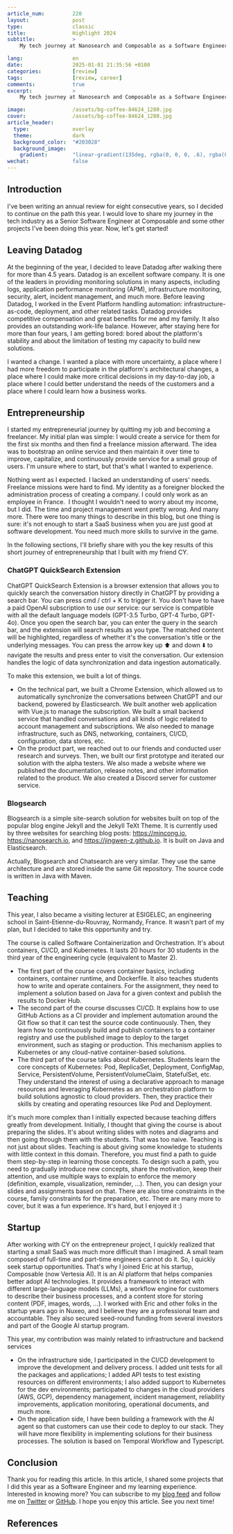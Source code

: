```yaml
---
article_num:         220
layout:              post
type:                classic
title:               Highlight 2024
subtitle:            >
    My tech journey at Nanosearch and Composable as a Software Engineer and some side projects in my free time.

lang:                en
date:                2025-01-01 21:35:56 +0100
categories:          [review]
tags:                [review, career]
comments:            true
excerpt:             >
    My tech journey at Nanosearch and Composable as a Software Engineer and some side projects in my free time.

image:               /assets/bg-coffee-84624_1280.jpg
cover:               /assets/bg-coffee-84624_1280.jpg
article_header:
  type:              overlay
  theme:             dark
  background_color:  "#203028"
  background_image:
    gradient:        "linear-gradient(135deg, rgba(0, 0, 0, .6), rgba(0, 0, 0, .4))"
wechat:              false
---
```


## Introduction

I've been writing an annual review for eight consecutive years, so I decided to continue on the path this year. I would love to share my journey in the tech industry as a Senior Software Engineer at Composable and some other projects I've been doing this year. Now, let's get started!

## Leaving Datadog

At the beginning of the year, I decided to leave Datadog after walking there for more than 4.5 years. Datadog is an excellent software company. It is one of the leaders in providing monitoring solutions in many aspects, including logs, application performance monitoring (APM), infrastructure monitoring, security, alert, incident management, and much more. Before leaving Datadog, I worked in the Event Platform handling automation: infrastructure-as-code, deployment, and other related tasks. Datadog provides competitive compensation and great benefits for me and my family. It also provides an outstanding work-life balance. However, after staying here for more than four years, I am getting bored: bored about the platform's stability and about the limitation of testing my capacity to build new solutions.

I wanted a change. I wanted a place with more uncertainty, a place where I had more freedom to participate in the platform's architectural changes, a place where I could make more critical decisions in my day-to-day job, a place where I could better understand the needs of the customers and a place where I could learn how a business works.

## Entrepreneurship

I started my entrepreneurial journey by quitting my job and becoming a freelancer. My initial plan was simple: I would create a service for them for the first six months and then find a freelance mission afterward. The idea was to bootstrap an online service and then maintain it over time to improve, capitalize, and continuously provide service for a small group of users. I'm unsure where to start, but that's what I wanted to experience.

Nothing went as I expected. I lacked an understanding of users' needs. Freelance missions were hard to find. My identity as a foreigner blocked the administration process of creating a company. I could only work as an employee in France.  I thought I wouldn't need to worry about my income, but I did. The time and project management went pretty wrong. And many more. There were too many things to describe in this blog, but one thing is sure: it's not enough to start a SaaS business when you are just good at software development. You need much more skills to survive in the game.

In the following sections, I'll briefly share with you the key results of this short journey of entrepreneurship that I built with my friend CY.

### ChatGPT QuickSearch Extension

ChatGPT QuickSearch Extension is a browser extension that allows you to quickly search the conversation history directly in ChatGPT by providing a search bar. You can press cmd / ctrl + K to trigger it. You don't have to have a paid OpenAI subscription to use our service: our service is compatible with all the default language models (GPT-3.5 Turbo, GPT-4 Turbo, GPT-4o). Once you open the search bar, you can enter the query in the search bar, and the extension will search results as you type. The matched content will be highlighted, regardless of whether it's the conversation's title or the underlying messages. You can press the arrow key up ⬆️ and down ⬇️ to navigate the results and press enter to visit the conversation. Our extension handles the logic of data synchronization and data ingestion automatically.

To make this extension, we built a lot of things.
* On the technical part, we built a Chrome Extension, which allowed us to automatically synchronize the conversations between ChatGPT and our backend, powered by Elasticsearch. We built another web application with Vue.js to manage the subscription. We built a small backend service that handled conversations and all kinds of logic related to account management and subscriptions. We also needed to manage infrastructure, such as DNS, networking, containers, CI/CD, configuration, data stores, etc.
* On the product part, we reached out to our friends and conducted user research and surveys. Then, we built our first prototype and iterated our solution with the alpha testers. We also made a website where we published the documentation, release notes, and other information related to the product. We also created a Discord server for customer service.

### Blogsearch

Blogsearch is a simple site-search solution for websites built on top of the popular blog engine Jekyll and the Jekyll TeXt Theme. It is currently used by three websites for searching blog posts: https://mincong.io, https://nanosearch.io, and https://jingwen-z.github.io. It is built on Java and Elasticsearch.

Actually, Blogsearch and Chatsearch are very similar. They use the same architecture and are stored inside the same Git repository. The source code is written in Java with Maven.

## Teaching

This year, I also became a visiting lecturer at ESIGELEC, an engineering school in Saint-Etienne-du-Rouvray, Normandy, France. It wasn't part of my plan, but I decided to take this opportunity and try.

The course is called Software Containerization and Orchestration. It's about containers, CI/CD, and Kubernetes. It lasts 20 hours for 30 students in the third year of the engineering cycle (equivalent to Master 2).

* The first part of the course covers container basics, including containers, container runtime, and Dockerfile. It also teaches students how to write and operate containers. For the assignment, they need to implement a solution based on Java for a given context and publish the results to Docker Hub.
* The second part of the course discusses CI/CD. It explains how to use GitHub Actions as a CI provider and implement automation around the Git flow so that it can test the source code continuously. Then, they learn how to continuously build and publish containers to a container registry and use the published image to deploy to the target environment, such as staging or production. This mechanism applies to Kubernetes or any cloud-native container-based solutions.
* The third part of the course talks about Kubernetes. Students learn the core concepts of Kubernetes: Pod, ReplicaSet, Deployment, ConfigMap, Service, PersistentVolume, PersistentVolumeClaim, StatefulSet, etc. They understand the interest of using a declarative approach to manage resources and leveraging Kubernetes as an orchestration platform to build solutions agnostic to cloud providers. Then, they practice their skills by creating and operating resources like Pod and Deployment.

It's much more complex than I initially expected because teaching differs greatly from development. Initially, I thought that giving the course is about preparing the slides. It's about writing slides with notes and diagrams and then going through them with the students. That was too naive. Teaching is not just about slides. Teaching is about giving some knowledge to students with little context in this domain. Therefore, you must find a path to guide them step-by-step in learning those concepts. To design such a path, you need to gradually introduce new concepts, share the motivation, keep their attention, and use multiple ways to explain to enforce the memory (definition, example, visualization, reminder, …). Then, you can design your slides and assignments based on that. There are also time constraints in the course, family constraints for the preparation, etc. There are many more to cover, but it was a fun experience. It's hard, but I enjoyed it :)

## Startup

After working with CY on the entrepreneur project, I quickly realized that starting a small SaaS was much more difficult than I imagined. A small team composed of full-time and part-time engineers cannot do it. So, I quickly seek startup opportunities. That's why I joined Eric at his startup, Composable (now Vertesia AI). It is an AI platform that helps companies better adopt AI technologies. It provides a framework to interact with different large-language models (LLMs), a workflow engine for customers to describe their business processes, and a content store for storing content (PDF, images, words, …). I worked with Eric and other folks in the startup years ago in Nuxeo, and I believe they are a professional team and accountable. They also secured seed-round funding from several investors and part of the Google AI startup program.

This year, my contribution was mainly related to infrastructure and backend services
* On the infrastructure side, I participated in the CI/CD development to improve the development and delivery process. I added unit tests for all the packages and applications; I added API tests to test existing resources on different environments; I also added support to Kubernetes for the dev environments; participated to changes in the cloud providers (AWS, GCP), dependency management, incident management, reliability improvements, application monitoring, operational documents, and much more.
* On the application side, I have been building a framework with the AI agent so that customers can use their code to deploy to our stack. They will have more flexibility in implementing solutions for their business processes. The solution is based on Temporal Workflow and Typescript.

## Conclusion

Thank you for reading this article. In this article, I shared some projects that I did this year as a Software Engineer and my learning experience. Interested in knowing more? You can subscribe to my [blog feed](/feed.xml) and follow me on [Twitter](https://twitter.com/mincong_h) or [GitHub](https://github.com/mincong-h/). I hope you enjoy this article. See you next time!

## References
